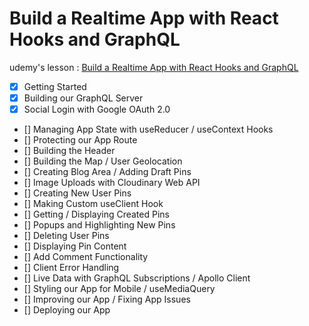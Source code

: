 # Build a Realtime App with React Hooks and GraphQL

udemy's lesson : [Build a Realtime App with React Hooks and GraphQL](https://www.udemy.com/build-a-realtime-app-with-react-hooks-and-graphql)

- [x] Getting Started
- [x] Building our GraphQL Server
- [x] Social Login with Google OAuth 2.0
- [] Managing App State with useReducer / useContext Hooks
- [] Protecting our App Route
- [] Building the Header
- [] Building the Map / User Geolocation
- [] Creating Blog Area / Adding Draft Pins
- [] Image Uploads with Cloudinary Web API
- [] Creating New User Pins
- [] Making Custom useClient Hook
- [] Getting / Displaying Created Pins
- [] Popups and Highlighting New Pins
- [] Deleting User Pins
- [] Displaying Pin Content
- [] Add Comment Functionality
- [] Client Error Handling
- [] Live Data with GraphQL Subscriptions / Apollo Client
- [] Styling our App for Mobile / useMediaQuery
- [] Improving our App / Fixing App Issues
- [] Deploying our App